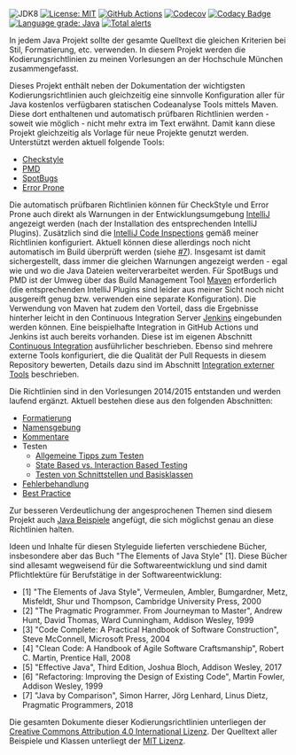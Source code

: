 ![JDK8](https://img.shields.io/badge/jdk-8-yellow.svg)
[![License: MIT](https://img.shields.io/badge/license-MIT-yellow.svg)](https://opensource.org/licenses/MIT)
[![GitHub Actions](https://github.com/uhafner/codingstyle/workflows/CI%20on%20all%20platforms/badge.svg?branch=master)](https://github.com/uhafner/codingstyle/actions)
[![Codecov](https://codecov.io/gh/uhafner/codingstyle/branch/master/graph/badge.svg)](https://codecov.io/gh/uhafner/codingstyle)
[![Codacy Badge](https://api.codacy.com/project/badge/Grade/a4f98b07b95c47c19eb3443ee90168cd)](https://www.codacy.com/app/uhafner/codingstyle?utm_source=github.com&amp;utm_medium=referral&amp;utm_content=uhafner/codingstyle&amp;utm_campaign=Badge_Grade)
[![Language grade: Java](https://img.shields.io/lgtm/grade/java/g/uhafner/codingstyle.svg?logo=lgtm&logoWidth=18)](https://lgtm.com/projects/g/uhafner/codingstyle/context:java)
[![Total alerts](https://img.shields.io/lgtm/alerts/g/uhafner/codingstyle.svg?logo=lgtm&logoWidth=18)](https://lgtm.com/projects/g/uhafner/codingstyle/alerts/)

In jedem Java Projekt sollte der gesamte Quelltext die gleichen Kriterien bei Stil, Formatierung, etc.
verwenden. In diesem Projekt werden die Kodierungsrichtlinien zu meinen Vorlesungen an der Hochschule
München zusammengefasst. 

Dieses Projekt enthält neben der Dokumentation der wichtigsten Kodierungsrichtlinien auch gleichzeitig eine sinnvolle 
Konfiguration aller für Java kostenlos verfügbaren statischen Codeanalyse Tools mittels Maven. Diese dort enthaltenen und automatisch 
prüfbaren Richtlinien werden - soweit wie möglich - nicht mehr extra im Text erwähnt. Damit kann diese Projekt gleichzeitig als
Vorlage für neue Projekte genutzt werden. Unterstützt werden aktuell folgende Tools:
- [Checkstyle](https://checkstyle.org)
- [PMD](https://pmd.github.io/)
- [SpotBugs](https://spotbugs.github.io)
- [Error Prone](https://errorprone.info)

Die automatisch prüfbaren Richtlinien können für CheckStyle und Error Prone auch direkt als Warnungen in der 
Entwicklungsumgebung [IntelliJ](https://www.jetbrains.com/idea/) angezeigt werden (nach der Installation des 
entsprechenden IntelliJ Plugins). Zusätzlich sind die 
[IntelliJ Code Inspections](https://www.jetbrains.com/help/idea/code-inspection.html) gemäß meiner Richtlinien konfiguriert. 
Aktuell können diese allerdings noch nicht automatisch im Build überprüft werden 
(siehe [#7](https://github.com/uhafner/codingstyle/issues/7)). Insgesamt ist damit sichergestellt,
dass immer die gleichen Warnungen angezeigt werden - egal wie und wo die Java Dateien weiterverarbeitet werden. 
Für SpotBugs und PMD ist der Umweg über das Build Management Tool [Maven](http://maven.apache.org/) erforderlich 
(die entsprechenden IntelliJ Plugins sind leider aus meiner Sicht noch nicht ausgereift genug bzw. verwenden eine separate Konfiguration). 
Die Verwendung von Maven hat zudem den Vorteil, dass die Ergebnisse hinterher leicht in den Continuous Integration Server 
[Jenkins](https://jenkins.io/) eingebunden werden können. Eine beispielhafte Integration in GitHub Actions und Jenkins ist auch bereits vorhanden. 
Diese ist im eigenen Abschnitt [Continuous Integration](doc/Continuous-Integration.md)
ausführlicher beschrieben. Ebenso sind mehrere externe Tools konfiguriert, die die Qualität der Pull Requests 
in diesem Repository bewerten, Details dazu sind im Abschnitt [Integration externer Tools](doc/Externe-Tool-Integration.md) 
beschrieben.  

Die Richtlinien sind in den Vorlesungen 2014/2015 entstanden und werden laufend ergänzt.
Aktuell bestehen diese aus den folgenden Abschnitten:

- [Formatierung](doc/Formatierung.md)
- [Namensgebung](doc/Namensgebung.md)
- [Kommentare](doc/Kommentare.md)
- Testen
    - [Allgemeine Tipps zum Testen](doc/Testen.md)
    - [State Based vs. Interaction Based Testing](doc/State-Based-Vs-Interaction-Based.md)
    - [Testen von Schnittstellen und Basisklassen](doc/Abstract-Test-Pattern.md)
- [Fehlerbehandlung](doc/Fehlerbehandlung.md)
- [Best Practice](doc/Best-Practice.md)

Zur besseren Verdeutlichung der angesprochenen Themen sind diesem Projekt auch [Java Beispiele](./src/) angefügt, 
die sich möglichst genau an diese Richtlinien halten.

Ideen und Inhalte für diesen Styleguide lieferten verschiedene Bücher, insbesondere aber das Buch 
"The Elements of Java Style" [1]. Diese Bücher sind allesamt wegweisend für die Softwareentwicklung und sind 
damit Pflichtlektüre für Berufstätige in der Softwareentwicklung:
- [1] "The Elements of Java Style", Vermeulen, Ambler, Bumgardner, Metz, Misfeldt, Shur und Thompson, Cambridge University Press, 2000
- [2] "The Pragmatic Programmer. From Journeyman to Master", Andrew Hunt, David Thomas, Ward Cunningham, Addison Wesley, 1999
- [3] "Code Complete: A Practical Handbook of Software Construction", Steve McConnell, Microsoft Press, 2004
- [4] "Clean Code: A Handbook of Agile Software Craftsmanship", Robert C. Martin, Prentice Hall, 2008
- [5] "Effective Java", Third Edition, Joshua Bloch, Addison Wesley, 2017
- [6] "Refactoring: Improving the Design of Existing Code", Martin Fowler, Addison Wesley, 1999 
- [7] "Java by Comparison", Simon Harrer, Jörg Lenhard, Linus Dietz, Pragmatic Programmers, 2018

Die gesamten Dokumente dieser Kodierungsrichtlinien unterliegen der
[Creative Commons Attribution 4.0 International Lizenz](https://creativecommons.org/licenses/by/4.0/). Der 
Quelltext aller Beispiele und Klassen unterliegt der [MIT Lizenz](https://opensource.org/licenses/MIT).
